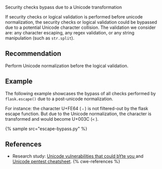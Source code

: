 Security checks bypass due to a Unicode transformation

If security checks or logical validation is performed before unicode normalization, the security checks or logical validation could be bypassed due to a potential Unicode character collision. The validation we consider are: any character escaping, any regex validation, or any string manipulation (such as `str.split`).


## Recommendation
Perform Unicode normalization before the logical validation.


## Example
The following example showcases the bypass of all checks performed by ` flask.escape()` due to a post-unicode normalization.

For instance: the character U+FE64 (`﹤`) is not filtered-out by the flask escape function. But due to the Unicode normalization, the character is transformed and would become U+003C (` < ` ).

{% sample src="escape-bypass.py" %}

## References
* Research study: [ Unicode vulnerabilities that could bYte you ](https://gosecure.github.io/presentations/2021-02-unicode-owasp-toronto/philippe_arteau_owasp_unicode_v4.pdf) and [Unicode pentest cheatsheet](https://gosecure.github.io/unicode-pentester-cheatsheet/).
{% cwe-references %}

